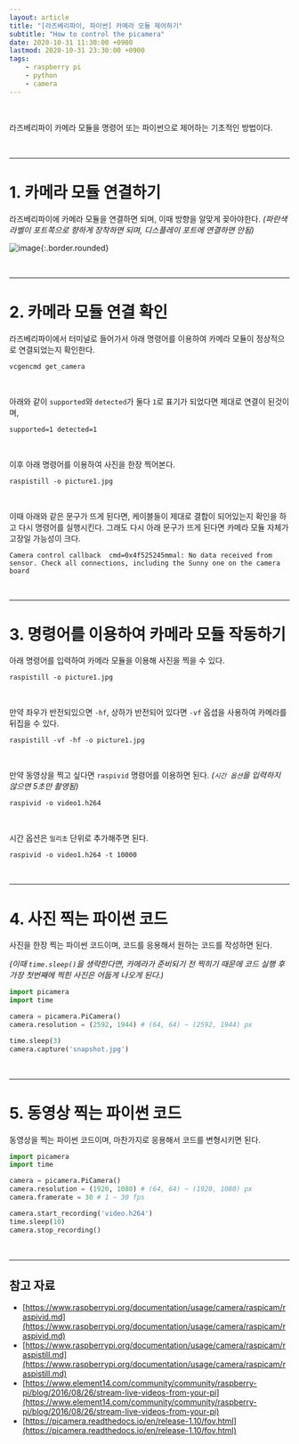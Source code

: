 ```yaml
---
layout: article
title: "[라즈베리파이, 파이썬] 카메라 모듈 제어하기"
subtitle: "How to control the picamera"
date: 2020-10-31 11:30:00 +0900
lastmod: 2020-10-31 23:30:00 +0900
tags: 
    - raspberry pi
    - python
    - camera
---
```


<br>

라즈베리파이 카메라 모듈을 명령어 또는 파이썬으로 제어하는 기초적인 방법이다.

<br>

---

# 1. 카메라 모듈 연결하기

라즈베리파이에 카메라 모듈을 연결하면 되며, 이때 방향을 알맞게 꽂아야한다. *(파란색 라벨이 포트쪽으로 향하게 장착하면 되며, 디스플레이 포트에 연결하면 안됨)*

![image](https://user-images.githubusercontent.com/59393359/97781114-ad515900-1bcc-11eb-8062-c2fa46b270a7.png){:.border.rounded}

<br>

---

# 2. 카메라 모듈 연결 확인

라즈베리파이에서 터미널로 들어가서 아래 명령어를 이용하여 카메라 모듈이 정상적으로 연결되었는지 확인한다.

```
vcgencmd get_camera
```

<br>

아래와 같이 `supported`와 `detected`가 둘다 `1`로 표기가 되었다면 제대로 연결이 된것이며, 

```
supported=1 detected=1
```

<br>

이후 아래 명령어를 이용하여 사진을 한장 찍어본다.

```
raspistill -o picture1.jpg
```

<br>

이때 아래와 같은 문구가 뜨게 된다면, 케이블들이 제대로 결합이 되어있는지 확인을 하고 다시 명령어를 실행시킨다. 그래도 다시 아래 문구가 뜨게 된다면 카메라 모듈 자체가 고장일 가능성이 크다.

```
Camera control callback  cmd=0x4f525245mmal: No data received from sensor. Check all connections, including the Sunny one on the camera board
```

<br>

---

# 3. 명령어를 이용하여 카메라 모듈 작동하기

아래 명령어를 입력하여 카메라 모듈을 이용해 사진을 찍을 수 있다.

```
raspistill -o picture1.jpg
```

<br>

만약 좌우가 반전되있으면 `-hf`, 상하가 반전되어 있다면 `-vf` 옵셥을 사용하여 카메라를 뒤집을 수 있다.

```
raspistill -vf -hf -o picture1.jpg
```

<br>

만약 동영상을 찍고 싶다면 `raspivid` 명령어를 이용하면 된다. *(`시간 옵션`을 입력하지 않으면 5초만 촬영됨)*

```
raspivid -o video1.h264
```

<br>

시간 옵션은 `밀리초` 단위로 추가해주면 된다.

```
raspivid -o video1.h264 -t 10000
```

<br>

---

# 4. 사진 찍는 파이썬 코드

사진을 한장 찍는 파이썬 코드이며, 코드를 응용해서 원하는 코드를 작성하면 된다.

*(이때 `time.sleep()`을 생략한다면, 카메라가 준비되기 전 찍히기 때문에 코드 실행 후 가장 첫번째에 찍힌 사진은 어둡게 나오게 된다.)*

```python
import picamera
import time

camera = picamera.PiCamera()
camera.resolution = (2592, 1944) # (64, 64) ~ (2592, 1944) px

time.sleep(3)
camera.capture('snapshot.jpg')
```

<br>

---

# 5. 동영상 찍는 파이썬 코드

동영상을 찍는 파이썬 코드이며, 마찬가지로 응용해서 코드를 변형시키면 된다.

```python
import picamera
import time

camera = picamera.PiCamera()
camera.resolution = (1920, 1080) # (64, 64) ~ (1920, 1080) px
camera.framerate = 30 # 1 ~ 30 fps

camera.start_recording('video.h264')
time.sleep(10)
camera.stop_recording()
```

<br>

---

## 참고 자료

- [https://www.raspberrypi.org/documentation/usage/camera/raspicam/raspivid.md](https://www.raspberrypi.org/documentation/usage/camera/raspicam/raspivid.md)
- [https://www.raspberrypi.org/documentation/usage/camera/raspicam/raspistill.md](https://www.raspberrypi.org/documentation/usage/camera/raspicam/raspistill.md)
- [https://www.element14.com/community/community/raspberry-pi/blog/2016/08/26/stream-live-videos-from-your-pi](https://www.element14.com/community/community/raspberry-pi/blog/2016/08/26/stream-live-videos-from-your-pi)
- [https://picamera.readthedocs.io/en/release-1.10/fov.html](https://picamera.readthedocs.io/en/release-1.10/fov.html)

<br><br><br><br>





